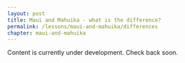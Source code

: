 ```yaml
---
layout: post
title: Maui and Mahuika - what is the difference?
permalink: /lessons/maui-and-mahuika/differences
chapter: maui-and-mahuika
---
```

Content is currently under development. Check back soon.
